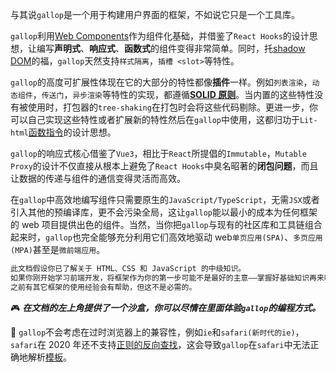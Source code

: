 与其说`gallop`是一个用于构建用户界面的框架，不如说它只是一个工具库。

`gallop`利用[Web Components](https://developer.mozilla.org/docs/Web/Web_Components)作为组件化基础，并借鉴了`React Hooks`的设计思想，让编写**声明式**、**响应式**、**函数式**的组件变得非常简单。同时，托[shadow DOM](https://developer.mozilla.org/en-US/docs/Web/Web_Components/Using_shadow_DOM)的福，`gallop`天然支持`样式隔离`，`插槽 <slot>`等特性。

`gallop`的高度可扩展性体现在它的大部分的特性都像**插件**一样。例如`列表渲染`，`动态组件`，`传送门`，`异步渲染`等特性的实现，都遵循[**SOLID 原则**](https://en.wikipedia.org/wiki/SOLID)。当内置的这些特性没有被使用时，打包器的`tree-shaking`在打包时会将这些代码剔除。更进一步，你可以自己实现这些特性或者扩展新的特性然后在`gallop`中使用，这都归功于`Lit-html`[函数指令](https://lit-html.polymer-project.org/guide/creating-directives)的设计思想。

`gallop`的响应式核心借鉴了`Vue3`，相比于`React`所提倡的`Immutable`，`Mutable Proxy`的设计不仅直接从根本上避免了`React Hooks`中臭名昭著的**闭包问题**，而且让数据的传递与组件的通信变得灵活而高效。

在`gallop`中高效地编写组件只需要原生的`JavaScript/TypeScript`，无需`JSX`或者引入其他的预编译库，更不会污染全局，这让`gallop`能以最小的成本为任何框架的 web 项目提供出色的组件。当然，当你把`gallop`与现有的社区库和工具链组合起来时，`gallop`也完全能够充分利用它们高效地驱动 web`单页应用(SPA)`、`多页应用(MPA)`甚至是`微前端应用`。

```html
此文档假设你已了解关于 HTML、CSS 和 JavaScript 的中级知识。
如果你刚开始学习前端开发，将框架作为你的第一步可能不是最好的主意——掌握好基础知识再来吧！
之前有其它框架的使用经验会有帮助，但这不是必需的。
```

🎮 _**在文档的左上角提供了一个沙盒，你可以尽情在里面体验`gallop`的编程方式。**_

👴 `gallop`不会考虑在过时浏览器上的兼容性，例如`ie`和`safari(新时代的ie)`，`safari`在 2020 年还不支持[正则的反向查找](https://stackoverflow.com/questions/58460501/js-regex-lookbehind-not-working-in-firefox-and-safari)，这会导致`gallop`在`safari`中无法正确地解析[模板](/#Template)。
